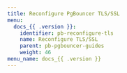 ```yaml
---
title: Reconfigure PgBouncer TLS/SSL
menu:
  docs_{{ .version }}:
    identifier: pb-reconfigure-tls
    name: Reconfigure TLS/SSL
    parent: pb-pgbouncer-guides
    weight: 46
menu_name: docs_{{ .version }}
---
```

